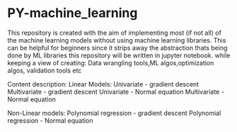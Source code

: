 # PY-machine_learning
This repository is created with the aim of implementing most (if not all) of the machine learning models without using machine learning libraries.
This can be helpful for beginners since it strips away the abstraction thats being done by ML libraries
this repository will be written in jupyter notebook.
while keeping a view of creating: Data wrangling tools,ML algos,optimization algos, validation tools etc

Content description:
Linear Models:
Univariate - gradient descent
Multivariate - gradient descent
Univariate - Normal equation
Multivariate - Normal equation

Non-Linear models:
Polynomial regression - gradient descent
Polynomial regression - Normal equation
